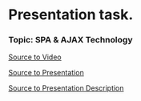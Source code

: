 # Presentation task.

### Topic: SPA & AJAX Technology

[Source to Video](https://youtu.be/cX1F2IYm1Y4)

[Source to Presentation](http://livehouse.by/rs/presentation)

[Source to Presentation Description](http://livehouse.by/rs/presentation/description)
